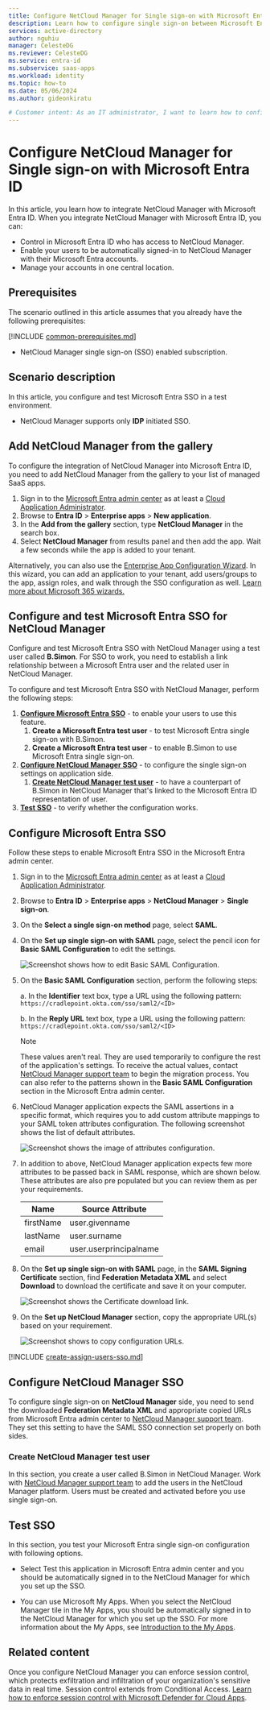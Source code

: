 ```yaml
---
title: Configure NetCloud Manager for Single sign-on with Microsoft Entra ID
description: Learn how to configure single sign-on between Microsoft Entra ID and NetCloud Manager.
services: active-directory
author: nguhiu
manager: CelesteDG
ms.reviewer: CelesteDG
ms.service: entra-id
ms.subservice: saas-apps
ms.workload: identity
ms.topic: how-to
ms.date: 05/06/2024
ms.author: gideonkiratu

# Customer intent: As an IT administrator, I want to learn how to configure single sign-on between Microsoft Entra ID and Directory Services so that I can control who has access to Directory Services, enable automatic sign-in with Microsoft Entra accounts, and manage my accounts in one central location.
---
```


# Configure NetCloud Manager for Single sign-on with Microsoft Entra ID

In this article,  you learn how to integrate NetCloud Manager with Microsoft Entra ID. When you integrate NetCloud Manager with Microsoft Entra ID, you can:

* Control in Microsoft Entra ID who has access to NetCloud Manager.
* Enable your users to be automatically signed-in to NetCloud Manager with their Microsoft Entra accounts.
* Manage your accounts in one central location.

## Prerequisites
The scenario outlined in this article assumes that you already have the following prerequisites:

[!INCLUDE [common-prerequisites.md](~/identity/saas-apps/includes/common-prerequisites.md)]
* NetCloud Manager single sign-on (SSO) enabled subscription.

## Scenario description

In this article,  you configure and test Microsoft Entra SSO in a test environment.

* NetCloud Manager supports only **IDP** initiated SSO.

## Add NetCloud Manager from the gallery

To configure the integration of NetCloud Manager into Microsoft Entra ID, you need to add NetCloud Manager from the gallery to your list of managed SaaS apps.

1. Sign in to the [Microsoft Entra admin center](https://entra.microsoft.com) as at least a [Cloud Application Administrator](~/identity/role-based-access-control/permissions-reference.md#cloud-application-administrator).
1. Browse to **Entra ID** > **Enterprise apps** > **New application**.
1. In the **Add from the gallery** section, type **NetCloud Manager** in the search box.
1. Select **NetCloud Manager** from results panel and then add the app. Wait a few seconds while the app is added to your tenant.

Alternatively, you can also use the [Enterprise App Configuration Wizard](https://portal.office.com/AdminPortal/home?Q=Docs#/azureadappintegration). In this wizard, you can add an application to your tenant, add users/groups to the app, assign roles, and walk through the SSO configuration as well. [Learn more about Microsoft 365 wizards.](/microsoft-365/admin/misc/azure-ad-setup-guides)

## Configure and test Microsoft Entra SSO for NetCloud Manager

Configure and test Microsoft Entra SSO with NetCloud Manager using a test user called **B.Simon**. For SSO to work, you need to establish a link relationship between a Microsoft Entra user and the related user in NetCloud Manager.

To configure and test Microsoft Entra SSO with NetCloud Manager, perform the following steps:

1. **[Configure Microsoft Entra SSO](#configure-microsoft-entra-sso)** - to enable your users to use this feature.
    1. **Create a Microsoft Entra test user** - to test Microsoft Entra single sign-on with B.Simon.
    1. **Create a Microsoft Entra test user** - to enable B.Simon to use Microsoft Entra single sign-on.
1. **[Configure NetCloud Manager SSO](#configure-netcloud-manager-sso)** - to configure the single sign-on settings on application side.
    1. **[Create NetCloud Manager test user](#create-netcloud-manager-test-user)** - to have a counterpart of B.Simon in NetCloud Manager that's linked to the Microsoft Entra ID representation of user.
1. **[Test SSO](#test-sso)** - to verify whether the configuration works.

## Configure Microsoft Entra SSO

Follow these steps to enable Microsoft Entra SSO in the Microsoft Entra admin center.

1. Sign in to the [Microsoft Entra admin center](https://entra.microsoft.com) as at least a [Cloud Application Administrator](~/identity/role-based-access-control/permissions-reference.md#cloud-application-administrator).
1. Browse to **Entra ID** > **Enterprise apps** > **NetCloud Manager** > **Single sign-on**.
1. On the **Select a single sign-on method** page, select **SAML**.
1. On the **Set up single sign-on with SAML** page, select the pencil icon for **Basic SAML Configuration** to edit the settings.

   ![Screenshot shows how to edit Basic SAML Configuration.](common/edit-urls.png "Basic Configuration")

1. On the **Basic SAML Configuration** section, perform the following steps:

    a. In the **Identifier** text box, type a URL using the following pattern:
    `https://cradlepoint.okta.com/sso/saml2/<ID>`

    b. In the **Reply URL** text box, type a URL using the following pattern:
    `https://cradlepoint.okta.com/sso/saml2/<ID>`

	> [!NOTE]
	> These values aren't real. They are used temporarily to configure the rest of the application's settings. To receive the actual values, contact [NetCloud Manager support team](mailto:support@cradlepoint.com) to begin the migration process. You can also refer to the patterns shown in the **Basic SAML Configuration** section in the Microsoft Entra admin center.

1. NetCloud Manager application expects the SAML assertions in a specific format, which requires you to add custom attribute mappings to your SAML token attributes configuration. The following screenshot shows the list of default attributes.

	![Screenshot shows the image of attributes configuration.](common/default-attributes.png "Image")

1. In addition to above, NetCloud Manager application expects few more attributes to be passed back in SAML response, which are shown below. These attributes are also pre populated but you can review them as per your requirements.
	
	| Name | Source Attribute|
	| ---- | --------------- |
	| firstName | user.givenname |
	| lastName | user.surname |
	| email | user.userprincipalname |

1. On the **Set up single sign-on with SAML** page, in the **SAML Signing Certificate** section, find **Federation Metadata XML** and select **Download** to download the certificate and save it on your computer.

	![Screenshot shows the Certificate download link.](common/metadataxml.png "Certificate")

1. On the **Set up NetCloud Manager** section, copy the appropriate URL(s) based on your requirement.

	![Screenshot shows to copy configuration URLs.](common/copy-configuration-urls.png "Metadata")

[!INCLUDE [create-assign-users-sso.md](~/identity/saas-apps/includes/create-assign-users-sso.md)]

## Configure NetCloud Manager SSO

To configure single sign-on on **NetCloud Manager** side, you need to send the downloaded **Federation Metadata XML** and appropriate copied URLs from Microsoft Entra admin center to [NetCloud Manager support team](mailto:support@cradlepoint.com). They set this setting to have the SAML SSO connection set properly on both sides.

### Create NetCloud Manager test user

In this section, you create a user called B.Simon in NetCloud Manager. Work with [NetCloud Manager support team](mailto:support@cradlepoint.com) to add the users in the NetCloud Manager platform. Users must be created and activated before you use single sign-on.

## Test SSO 

In this section, you test your Microsoft Entra single sign-on configuration with following options.
 
* Select Test this application in Microsoft Entra admin center and you should be automatically signed in to the NetCloud Manager for which you set up the SSO.
 
* You can use Microsoft My Apps. When you select the NetCloud Manager tile in the My Apps, you should be automatically signed in to the NetCloud Manager for which you set up the SSO. For more information about the My Apps, see [Introduction to the My Apps](https://support.microsoft.com/account-billing/sign-in-and-start-apps-from-the-my-apps-portal-2f3b1bae-0e5a-4a86-a33e-876fbd2a4510).

## Related content

Once you configure NetCloud Manager you can enforce session control, which protects exfiltration and infiltration of your organization's sensitive data in real time. Session control extends from Conditional Access. [Learn how to enforce session control with Microsoft Defender for Cloud Apps](/cloud-app-security/proxy-deployment-any-app).